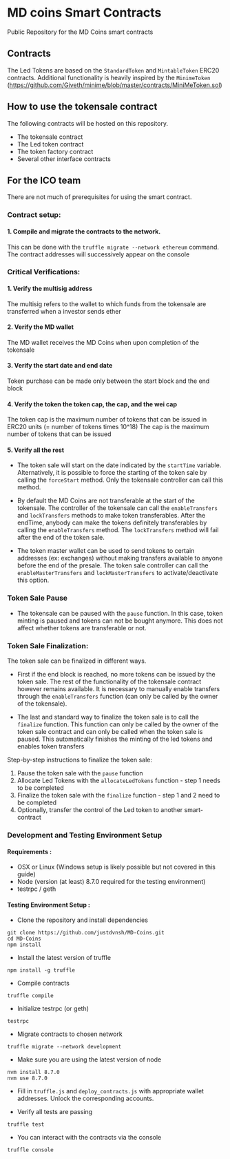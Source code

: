 # MD coins Smart Contracts
Public Repository for the MD Coins smart contracts



## Contracts
The Led Tokens are based on the `StandardToken` and `MintableToken` ERC20 contracts. Additional functionality is heavily inspired by the `MinimeToken` (https://github.com/Giveth/minime/blob/master/contracts/MiniMeToken.sol)

## How to use the tokensale contract
The following contracts will be hosted on this repository.
- The tokensale contract
- The Led token contract
- The token factory contract
- Several other interface contracts


## For the ICO team
There are not much of prerequisites for using the smart contract.

### Contract setup:

#### 1. Compile and migrate the contracts to the network.
This can be done with the `truffle migrate --network ethereum` command. The contract addresses will successively appear
on the console

### Critical Verifications:

#### 1. Verify the multisig address
The multisig refers to the wallet to which funds from the tokensale are transferred when a investor sends ether
#### 2. Verify the MD wallet
The MD wallet receives the MD Coins when upon completion of the tokensale
#### 3. Verify the start date and end date
Token purchase can be made only between the start block and the end block
#### 4. Verify the token the token cap, the cap, and the wei cap
The token cap is the maximum number of tokens that can be issued in ERC20 units (= number of tokens times 10^18)
The cap is the maximum number of tokens that can be issued
#### 5. Verify all the rest


- The token sale will start on the date indicated by the `startTime` variable. Alternatively, it is possible to force the starting of the token sale by calling the `forceStart` method. Only the tokensale controller can call this method.

- By default the MD Coins are not transferable at the start of the tokensale. The controller of the tokensale can call the 
`enableTransfers` and `lockTransfers` methods to make token transferables. After the endTime, anybody can make the tokens definitely transferables by calling the `enableTransfers` method. The `lockTransfers` method will fail after the end of the token sale.

- The token master wallet can be used to send tokens to certain addresses (ex: exchanges) without making transfers available to anyone before the end of the presale. The token sale controller can call the `enableMasterTransfers` and `lockMasterTransfers` to activate/deactivate this option.


### Token Sale Pause


- The tokensale can be paused with the `pause` function. In this case, token minting is paused and tokens can not be bought anymore. This does not affect whether tokens are transferable or not.


### Token Sale Finalization:

The token sale can be finalized in different ways.

- First if the end block is reached, no more tokens can be issued by the token sale. The rest of the functionality of the tokensale contract however remains available. It is necessary to manually enable transfers through the `enableTransfers` function (can only be called by the owner of the tokensale).


- The last and standard way to finalize the token sale is to call the `finalize` function. This function can only be called by the owner of the token sale contract and can only be called when the token sale is paused. This automatically finishes the minting of the led tokens and enables token transfers

Step-by-step instructions to finalize the token sale:

1. Pause the token sale with the `pause` function
2. Allocate Led Tokens with the `allocateLedTokens` function - step 1 needs to be completed
2. Finalize the token sale with the `finalize` function - step 1 and 2 need to be completed
3. Optionally, transfer the control of the Led token to another smart-contract


### Development and Testing Environment Setup

#### Requirements :
- OSX or Linux (Windows setup is likely possible but not covered in this guide)
- Node (version  (at least)  8.7.0 required for the testing environment)
- testrpc / geth

#### Testing Environment Setup :

- Clone the repository and install dependencies

```
git clone https://github.com/justdvnsh/MD-Coins.git
cd MD-Coins
npm install
```

- Install the latest version of truffle
```
npm install -g truffle
```

- Compile contracts
```
truffle compile
```

- Initialize testrpc (or geth)

```
testrpc
```

- Migrate contracts to chosen network

```
truffle migrate --network development
```

- Make sure you are using the latest version of node

```
nvm install 8.7.0
nvm use 8.7.0
```


- Fill in `truffle.js` and `deploy_contracts.js` with appropriate wallet addresses. Unlock the corresponding accounts.

- Verify all tests are passing

```
truffle test
```

- You can interact with the contracts via the console

```
truffle console
```



